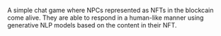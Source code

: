 A simple chat game where NPCs represented as NFTs in the blockcain come alive. They are able to respond in a human-like manner using generative NLP models based on the content in their NFT.